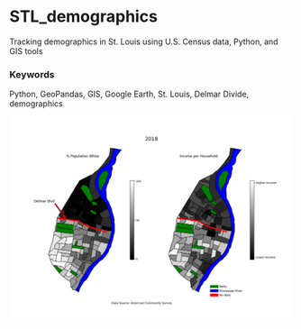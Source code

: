 # STL_demographics
Tracking demographics in St. Louis using U.S. Census data, Python, and GIS tools

### Keywords
Python, GeoPandas, GIS, Google Earth, St. Louis, Delmar Divide, demographics

![STL_example_image](/StLouis/video/old/STLouis_00018.png)
